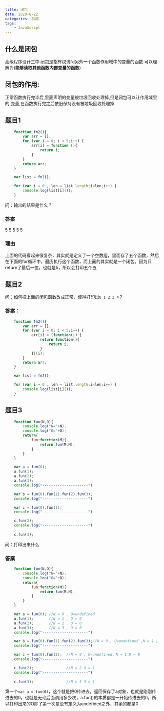 ```yaml
---
title: 闭包
date: 2020-8-22
categories: 前端
tags:
    - JavaScript
---
```


## 什么是闭包

高级程序设计三中:闭包是指有权访问另外一个函数作用域中的变量的函数.可以理解为(**能够读取其他函数内部变量的函数**)

## 闭包的作用: 

正常函数执行完毕后,里面声明的变量被垃圾回收处理掉,但是闭包可以让作用域里的 变量,在函数执行完之后依旧保持没有被垃圾回收处理掉

## 题目1

```JavaScript
    function fn2(){
        var arr = [];
        for (var i = 0; i < 5;i++) {
            arr[i] = function (){
                return i;
            }
        }
        return arr;
    }

    var list = fn2();

    for (var i = 0 , len = list.length;i<len;i++) {
        console.log(list[i]());
    }
```

问：输出的结果是什么？

### 答案

5 5 5 5 5 

### 理由

上面的代码看起来很复杂，其实就是定义了一个空数组，里面存了五个函数，然后在下面的for循环中，遍历执行这个函数，而上面的其实就是一个闭包，因为只return了最后一位，也就是5，所以会打印五个五

## 题目2

问：如何把上面的闭包函数改成正常，使得打印出`0 1 2 3 4`？

### 答案：

```JavaScript
	function fn2(){
        var arr = [];
        for (var i = 0; i < 5;i++) {
            arr[i] = (function(i) {
                return function(){
                    return i;
                }
            })(i);
        }
        return arr;
    }

    var list = fn2();

    for (var i = 0 , len = list.length;i<len;i++) {
        console.log(list[i]());
    }
```

## 题目3

```JavaScript
    function fun(N,O){
        console.log("N="+N);
        console.log("O="+O);
        return{
            fun:function(M){
                return fun(M,N);
            }
        }
    }

    var a = fun(0);
    a.fun(1);
    a.fun(2);
    a.fun(3);
    console.log("---------------------")

    var b = fun(0).fun(1).fun(2).fun(3);
    console.log("---------------------")

    var c = fun(0).fun(1);
    console.log("---------------------")

    c.fun(2);
    console.log("---------------------")
    
    c.fun(3);
```

问：打印出来什么

### 答案

```JavaScript
    function fun(N,O){
        console.log("N="+N);
        console.log("O="+O);
        return{
            fun:function(M){
                return fun(M,N);
            }
        }
    }

    var a = fun(0);	//N = 0 , O=undefined
    a.fun(1);		//N = 1 , O = 0
    a.fun(2);		//N = 2 , O = 0
    a.fun(3);		//N = 3 , O = 0
    console.log("---------------------")

    var b = fun(0).fun(1).fun(2).fun(3);//N = 0 , O=undefined ,N = 1 , O = 0,N = 2 , O = 1，N = 3 , O = 2
    console.log("---------------------")

    var c = fun(0).fun(1);	//N = 0 , O=undefined，N = 1 O = 0 
    console.log("---------------------")

    c.fun(2);				//N = 2 O = 1
    console.log("---------------------")
    
    c.fun(3);				//N = 3 O = 1
```

第一个`var a = fun(0)`，这个就是把0传进去，返回保存了a对象，也就是刚刚传进去的0，也就是无论后面调用多少次，a.fun()的本质都是一开始传进去的0，所以打印出来的O除了第一次是没有定义为undefined之外，其余的都是0

